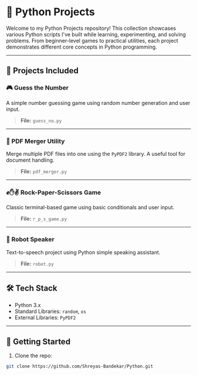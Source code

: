 # 🐍 Python Projects

Welcome to my Python Projects repository! This collection showcases various Python scripts I've built while learning, experimenting, and solving problems. From beginner-level games to practical utilities, each project demonstrates different core concepts in Python programming.

---

## 📁 Projects Included

### 🎮 Guess the Number
A simple number guessing game using random number generation and user input.

> **File:** `guess_no.py`

---

### 📄 PDF Merger Utility
Merge multiple PDF files into one using the `PyPDF2` library. A useful tool for document handling.

> **File:** `pdf_merger.py`

---

### ✊✋✌️ Rock-Paper-Scissors Game
Classic terminal-based game using basic conditionals and user input.

> **File:** `r_p_s_game.py`

---

### 🤖 Robot Speaker
Text-to-speech project using Python simple speaking assistant.

> **File:** `robot.py`

---

## 🛠️ Tech Stack

- Python 3.x
- Standard Libraries: `random`, `os`
- External Libraries: `PyPDF2`

---

## 🚀 Getting Started

1. Clone the repo:
```bash
git clone https://github.com/Shreyas-Bandekar/Python.git

